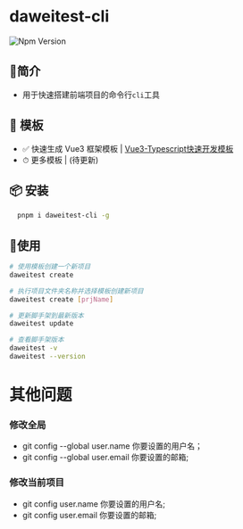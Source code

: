
# daweitest-cli

![Npm Version](https://img.shields.io/badge/%20npm-v1.0.1-red.svg)

## 📖简介

- 用于快速搭建前端项目的命令行`cli`工具

## 📕 模板

-   ✅ 快速生成 Vue3 框架模板 | [Vue3-Typescript快速开发模板](https://gitee.com/sohucw/admin-pro)
-   ⏱ 更多模板 | (待更新)

## 📦 安装

```bash
  pnpm i daweitest-cli -g
```

## 🚩使用

```bash
# 使用模板创建一个新项目
daweitest create

# 执行项目文件夹名称并选择模板创建新项目
daweitest create [prjName]

# 更新脚手架到最新版本
daweitest update

# 查看脚手架版本
daweitest -v
daweitest --version
```


# 其他问题

### 修改全局
- git config  --global user.name 你要设置的用户名；
- git config  --global user.email 你要设置的邮箱;

### 修改当前项目
- git config user.name 你要设置的用户名;
- git config user.email 你要设置的邮箱;
